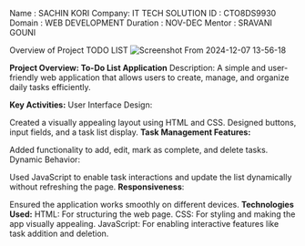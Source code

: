 Name : SACHIN KORI
Company: IT TECH SOLUTION
ID : CTO8DS9930
Domain : WEB DEVELOPMENT
Duration :  NOV-DEC
Mentor : SRAVANI GOUNI

Overview of Project 
TODO LIST
![Screenshot From 2024-12-07 13-56-18](https://github.com/user-attachments/assets/6b474b20-efcb-4d32-ac93-4698578e342a)




**Project Overview: To-Do List Application**
Description:
A simple and user-friendly web application that allows users to create, manage, and organize daily tasks efficiently.

**Key Activities:**
User Interface Design:

Created a visually appealing layout using HTML and CSS.
Designed buttons, input fields, and a task list display.
**Task Management Features:**

Added functionality to add, edit, mark as complete, and delete tasks.
Dynamic Behavior:

Used JavaScript to enable task interactions and update the list dynamically without refreshing the page.
**Responsiveness**:

Ensured the application works smoothly on different devices.
**Technologies Used:**
HTML: For structuring the web page.
CSS: For styling and making the app visually appealing.
JavaScript: For enabling interactive features like task addition and deletion.





 
